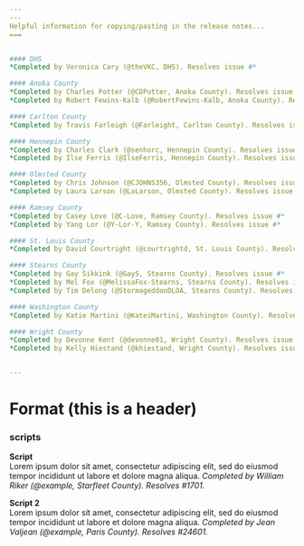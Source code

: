 ```yaml
---
---
Helpful information for copying/pasting in the release notes...
===


#### DHS
*Completed by Veronica Cary (@theVKC, DHS). Resolves issue #*

#### Anoka County
*Completed by Charles Potter (@CDPotter, Anoka County). Resolves issue #*
*Completed by Robert Fewins-Kalb (@RobertFewins-Kalb, Anoka County). Resolves issue #*

#### Carlton County
*Completed by Travis Farleigh (@Farleight, Carlton County). Resolves issue #*

#### Hennepin County
*Completed by Charles Clark (@senhorc, Hennepin County). Resolves issue #*
*Completed by Ilse Ferris (@IlseFerris, Hennepin County). Resolves issue #*

#### Olmsted County
*Completed by Chris Johnson (@CJOHNS356, Olmsted County). Resolves issue #*
*Completed by Laura Larson (@LaLarson, Olmsted County). Resolves issue #*

#### Ramsey County
*Completed by Casey Love (@C-Love, Ramsey County). Resolves issue #*
*Completed by Yang Lor (@Y-Lor-Y, Ramsey County). Resolves issue #*

#### St. Louis County
*Completed by David Courtright (@courtrightd, St. Louis County). Resolves issue #*

#### Stearns County
*Completed by Gay Sikkink (@GayS, Stearns County). Resolves issue #*
*Completed by Mel Fox (@MelissaFox-Stearns, Stearns County). Resolves issue #*
*Completed by Tim Delong (@StormageddonDLOA, Stearns County). Resolves issue #*

#### Washington County
*Completed by Katie Martini (@KateiMartini, Washington County). Resolves issue #*

#### Wright County
*Completed by Devonne Kent (@devonne01, Wright County). Resolves issue #*
*Completed by Kelly Hiestand (@khiestand, Wright County). Resolves issue #*


---
```

Format (this is a header)
===
### <Type> scripts
**Script** <br>
Lorem ipsum dolor sit amet, consectetur adipiscing elit, sed do eiusmod tempor incididunt ut labore et dolore magna aliqua. *Completed by William Riker (@example, Starfleet County). Resolves #1701.*

**Script 2** <br>
Lorem ipsum dolor sit amet, consectetur adipiscing elit, sed do eiusmod tempor incididunt ut labore et dolore magna aliqua. *Completed by Jean Valjean (@example, Paris County). Resolves #24601.*
